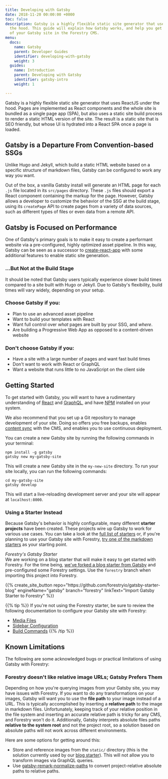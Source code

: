 ```yaml
---
title: Developing with Gatsby
date: 2018-11-20 00:00:00 +0000
toc: false
description: Gatsby is a highly flexible static site generator that uses ReactJS under
  the hood. This guide will explain how Gatsby works, and help you get the most out
  of your Gatsby site in the Forestry CMS.
menu:
  docs:
    name: Gatsby
    parent: Developer Guides
    identifier: developing-with-gatsby
    weight: 3
  guides:
    name: Introduction
    parent: Developing with Gatsby
    identifier: gatsby-intro
    weight: 1

---
```

Gatsby is a highly flexible static site generator that uses ReactJS under the hood. Pages are implemented as React components and the whole site is bundled as a single page app (SPA), but also uses a static site build process to render a static HTML version of the site. The result is a static site that is SEO friendly, but whose UI is hydrated into a React SPA once a page is loaded.

## Gatsby is a Departure From Convention-based SSGs

Unlike Hugo and Jekyll, which build a static HTML website based on a specific structure of markdown files, Gatsby can be configured to work any way you want.

Out of the box, a vanilla Gatsby install will generate an HTML page for each `.js` file located in its `src/pages` directory. These `.js` files should export a React component containing the markup for the page. However, Gatsby allows a developer to customize the behavior of the SSG at the build stage, using its `createPage` API to create pages from a variety of data sources, such as different types of files or even data from a remote API.

## Gatsby is Focused on Performance

One of Gatsby's primary goals is to make it easy to create a performant website via a pre-configured, highly optimized asset pipeline. In this way, Gatsby can be seen as a successor to [create-react-app](https://facebook.github.io/create-react-app/) with some additional features to enable static site generation.

### ...But Not at the Build Stage

It should be noted that Gatsby users typically experience slower build times compared to a site built with Hugo or Jekyll. Due to Gatsby's flexibility, build times will vary widely, depending on your setup.

### Choose Gatsby if you:
- Plan to use an advanced asset pipeline
- Want to build your templates with React
- Want full control over _what_ pages are built by your SSG, and _where_.
- Are building a Progressive Web App as opposed to a content-driven website

### Don't choose Gatsby if you:
- Have a site with a large number of pages and want fast build times
- Don't want to work with React or GraphQL
- Want a website that runs little to no JavaScript on the client side

## Getting Started

To get started with Gatsby, you will want to have a rudimentary understanding of [React](https://reactjs.org/) and [GraphQL](https://graphql.org/), and have [NPM](https://www.npmjs.com/) installed on your system.

We also recommend that you set up a Git repository to manage development of your site. Doing so offers you free backups, enables [content sync](/docs/git-sync/) with the CMS, and enables you to use continuous deployment.

You can create a new Gatsby site by running the following commands in your terminal:

```
npm install -g gatsby
gatsby new my-gatsby-site
```

This will create a new Gatsby site in the `my-new-site` directory. To run your site locally, you can run the following commands:

```
cd my-gatsby-site
gatsby develop
```

This will start a live-reloading development server and your site will appear at `localhost:8000`.

### Using a Starter Instead

Because Gatsby's behavior is highly configurable, many different **starter projects** have been created. These projects wire up Gatsby to work for various use cases. You can take a look at the [full list of starters](https://www.gatsbyjs.org/starters/?v=2) or, if you're planning to use your Gatsby site with Forestry, [try one of the markdown starters](https://www.gatsbyjs.org/starters/?c=Markdown&v=2) as your starting point.


*Forestry's Gatsby Starter*<br />
We are working on a blog starter that will make it easy to get started with Forestry. For the time being, [we've forked a blog starter from Gatsby](https://github.com/forestryio/gatsby-starter-blog) and pre-configured some Forestry settings. Use the `forestry` branch when importing this project into Forestry.

<div>
{{% create_site_button
repo="https://github.com/forestryio/gatsby-starter-blog"
engineName="gatsby"
branch="forestry"
linkText="Import Gatsby Starter to Forestry"
 %}}
 </div>


{{% tip %}}
If you're not using the Forestry starter, be sure to review the following documentation to configure your Gatsby site with Forestry:

- [Media Files](/docs/media/)
- [Sidebar Configuration](/docs/settings/content-sections/)
- [Build Commands](/docs/settings/build-commands/)
{{% /tip %}}

## Known Limitations

The following are some acknowledged bugs or practical limitations of using Gatsby with Forestry:

### Forestry doesn't like relative image URLs; Gatsby Prefers Them
Depending on how you're querying images from your Gatsby site, you may have issues with Forestry. If you want to do any transformations on your images, Gatsby will want you to use the **file path** to your image instead of a URL. This is typically accomplished by inserting a **relative path** to the image in markdown files. Unfortunately, keeping track of your relative position in the file system and inserting an accurate relative path is tricky for any CMS, and Forestry won't do it. Additionally, Gatsby interprets absolute files paths **relative to the system root** and not the project root, so a solution based on absolute paths will not work across different environments.

Here are some options for getting around this:

- Store and reference images from the `static/` directory (this is the solution currently used by our [blog starter](https://github.com/forestryio/gatsby-starter-blog/blob/forestry/.forestry/settings.yml#L20)). This will not allow you to transform images via GraphQL queries.
- Use [gatsby-remark-normalize-paths](https://www.gatsbyjs.org/packages/gatsby-remark-normalize-paths/) to convert project-relative absolute paths to relative paths.
